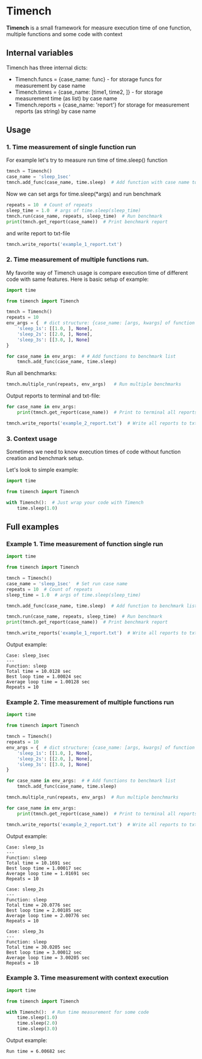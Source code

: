 # Timench
**Timench** is a small framework for measure execution time of one function, multiple functions and some code with context 

## Internal variables
Timench has three internal dicts:
- Timench.funcs = {case_name: func} - for storage funcs for measurement by case name
- Timench.times = {case_name: [time1, time2, ]} - for storage measurement time (as list) by case name
- Timench.reports = {case_name: 'report'} for storage for measurement reports (as string) by case name

## Usage
### 1. Time measurement of single function run
For example let's try to measure run time of time.sleep() function
```python
tmnch = Timench()
case_name = 'sleep_1sec'
tmnch.add_func(case_name, time.sleep)  # Add function with case name to benchmark list
```
Now we can set args for time.sleep(*args) and run benchmark
```python
repeats = 10  # Count of repeats
sleep_time = 1.0  # args of time.sleep(sleep_time)
tmnch.run(case_name, repeats, sleep_time)  # Run benchmark
print(tmnch.get_report(case_name))  # Print benchmark report
```
and write report to txt-file
```python
tmnch.write_reports('example_1_report.txt')
```

### 2. Time measurement of multiple functions run. 

My favorite way of Timench usage is compare execution time of different code with same features. Here is basic setup of example:
```python
import time

from timench import Timench

tmnch = Timench()
repeats = 10
env_args = {  # dict structure: {case_name: [args, kwargs] of function func(*args, **kwargs), }
    'sleep_1s': [[1.0, ], None],
    'sleep_2s': [[2.0, ], None],
    'sleep_3s': [[3.0, ], None]
}

for case_name in env_args:  # # Add functions to benchmark list
    tmnch.add_func(case_name, time.sleep)
```
Run all benchmarks:
```python
tmnch.multiple_run(repeats, env_args)   # Run multiple benchmarks
```
Output reports to terminal and txt-file:
```python
for case_name in env_args:
    print(tmnch.get_report(case_name))  # Print to terminal all reports

tmnch.write_reports('example_2_report.txt')  # Write all reports to txt-file
```

### 3. Context usage
Sometimes we need to know execution times of code without function creation and benchmark setup.

Let's look to simple example:
```python
import time

from timench import Timench

with Timench():  # Just wrap your code with Timench
    time.sleep(1.0)
```

## Full examples

### Example 1. Time measurement of function single run
```python
import time

from timench import Timench

tmnch = Timench()
case_name = 'sleep_1sec'  # Set run case name
repeats = 10  # Count of repeats
sleep_time = 1.0  # args of time.sleep(sleep_time)

tmnch.add_func(case_name, time.sleep)  # Add function to benchmark list

tmnch.run(case_name, repeats, sleep_time)  # Run benchmark
print(tmnch.get_report(case_name))  # Print benchmark report

tmnch.write_reports('example_1_report.txt')  # Write all reports to txt-file
```
Output example:
```
Case: sleep_1sec
---
Function: sleep
Total time = 10.0128 sec
Best loop time = 1.00024 sec
Average loop time = 1.00128 sec
Repeats = 10
```

### Example 2. Time measurement of multiple functions run
```python
import time

from timench import Timench

tmnch = Timench()
repeats = 10
env_args = {  # dict structure: {case_name: [args, kwargs] of function func(*args, **kwargs), }
    'sleep_1s': [[1.0, ], None],
    'sleep_2s': [[2.0, ], None],
    'sleep_3s': [[3.0, ], None]
}

for case_name in env_args:  # # Add functions to benchmark list
    tmnch.add_func(case_name, time.sleep)

tmnch.multiple_run(repeats, env_args)  # Run multiple benchmarks

for case_name in env_args:
    print(tmnch.get_report(case_name))  # Print to terminal all reports

tmnch.write_reports('example_2_report.txt')  # Write all reports to txt-file
```
Output example:
```
Case: sleep_1s
---
Function: sleep
Total time = 10.1691 sec
Best loop time = 1.00017 sec
Average loop time = 1.01691 sec
Repeats = 10

Case: sleep_2s
---
Function: sleep
Total time = 20.0776 sec
Best loop time = 2.00185 sec
Average loop time = 2.00776 sec
Repeats = 10

Case: sleep_3s
---
Function: sleep
Total time = 30.0205 sec
Best loop time = 3.00012 sec
Average loop time = 3.00205 sec
Repeats = 10
```
### Example 3. Time measurement with context execution
```python
import time

from timench import Timench

with Timench():  # Run time measurement for some code
    time.sleep(1.0)
    time.sleep(2.0)
    time.sleep(3.0)
```
Output example:
```
Run time = 6.00682 sec
```